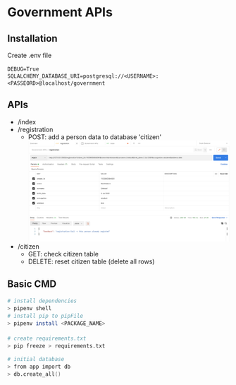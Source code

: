 # Government APIs

## Installation

Create .env file

```.env
DEBUG=True
SQLALCHEMY_DATABASE_URI=postgresql://<USERNAME>:<PASSEORD>@localhost/government
```

## APIs

- /index
- /registration
  - POST: add a person data to database 'citizen'
    ![alt text](static/images/registration.png)
- /citizen
  - GET: check citizen table
  - DELETE: reset citizen table (delete all rows)

## Basic CMD

```zsh
# install dependencies
> pipenv shell
# install pip to pipFile
> pipenv install <PACKAGE_NAME>

# create requirements.txt
> pip freeze > requirements.txt
```

```zsh
# initial database
> from app import db
> db.create_all()
```
